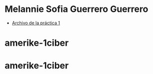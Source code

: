 # Melannie Sofia Guerrero Guerrero

- [Archivo de la práctica 1](practica-01.md) 

# amerike-1ciber
# amerike-1ciber
